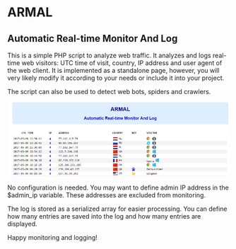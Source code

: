 # ARMAL
## Automatic Real-time Monitor And Log

This is a simple PHP script to analyze web traffic. It analyzes and logs real-time web visitors: UTC time of visit, country, IP address and user agent of the web client. It is implemented as a standalone page, however, you will very likely modify it according to your needs or include it into your project.

The script can also be used to detect web bots, spiders and crawlers.

![ARMAL screenshot](/images/screenshot.png)

No configuration is needed. You may want to define admin IP address in the $admin_ip variable. These addresses are excluded from monitoring.

The log is stored as a serialized array for easier processing. You can define how many entries are saved into the log and how many entries are displayed.

Happy monitoring and logging!
